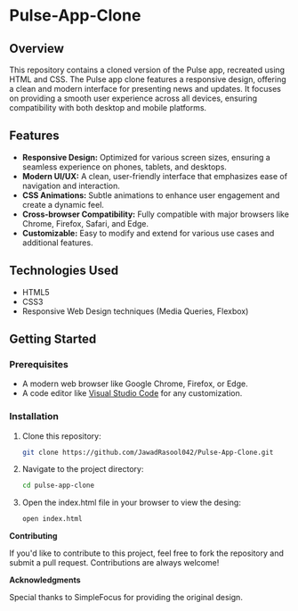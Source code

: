 # Pulse-App-Clone

## Overview
This repository contains a cloned version of the Pulse app, recreated using HTML and CSS. The Pulse app clone features a responsive design, offering a clean and modern interface for presenting news and updates. It focuses on providing a smooth user experience across all devices, ensuring compatibility with both desktop and mobile platforms.

## Features
- **Responsive Design:** Optimized for various screen sizes, ensuring a seamless experience on phones, tablets, and desktops.
- **Modern UI/UX:** A clean, user-friendly interface that emphasizes ease of navigation and interaction.
- **CSS Animations:** Subtle animations to enhance user engagement and create a dynamic feel.
- **Cross-browser Compatibility:** Fully compatible with major browsers like Chrome, Firefox, Safari, and Edge.
- **Customizable:** Easy to modify and extend for various use cases and additional features.

## Technologies Used

- HTML5
- CSS3
- Responsive Web Design techniques (Media Queries, Flexbox)

## Getting Started

### Prerequisites
- A modern web browser like Google Chrome, Firefox, or Edge.
- A code editor like [Visual Studio Code](https://code.visualstudio.com/) for any customization.

### Installation

1. Clone this repository:
   ```bash
   git clone https://github.com/JawadRasool042/Pulse-App-Clone.git
2. Navigate to the project directory:
   ```bash
   cd pulse-app-clone
3. Open the index.html file in your browser to view the desing:
   ```bash
   open index.html
   
**Contributing**

If you'd like to contribute to this project, feel free to fork the repository and submit a pull request. Contributions are always welcome!

**Acknowledgments**

Special thanks to SimpleFocus for providing the original design.
